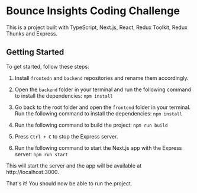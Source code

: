 # Bounce Insights Coding Challenge

This is a project built with TypeScript, Next.js, React, Redux Toolkit, Redux Thunks and Express.

## Getting Started

To get started, follow these steps:

1. Install `frontedn` and `backend` repositories and rename them accordingly.

2. Open the `backend` folder in your terminal and run the following command to install the dependencies:
```npm install```

3. Go back to the root folder and open the `frontend` folder in your terminal. Run the following command to install the dependencies:
```npm install```

4. Run the following command to build the project:
```npm run build```

5. Press `Ctrl + C` to stop the Express server.

6. Run the following command to start the Next.js app with the Express server:
```npm run start```

This will start the server and the app will be available at http://localhost:3000.

That's it! You should now be able to run the project.
